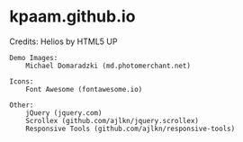 # kpaam.github.io

Credits:
    Helios by HTML5 UP

	Demo Images:
		Michael Domaradzki (md.photomerchant.net)

	Icons:
		Font Awesome (fontawesome.io)

	Other:
		jQuery (jquery.com)
		Scrollex (github.com/ajlkn/jquery.scrollex)
		Responsive Tools (github.com/ajlkn/responsive-tools)